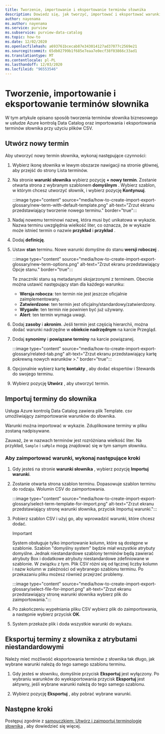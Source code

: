 ```yaml
---
title: Tworzenie, importowanie i eksportowanie terminów słownika
description: Dowiedz się, jak tworzyć, importować i eksportować warunki słownika na platformie Azure kontrolą.
author: nayenama
ms.author: nayenama
ms.service: purview
ms.subservice: purview-data-catalog
ms.topic: how-to
ms.date: 12/02/2020
ms.openlocfilehash: a693761bcecab87e343014127ad37077c2569e21
ms.sourcegitcommit: 65db02799b1f685e7eaa7e0ecf38f03866c33ad1
ms.translationtype: MT
ms.contentlocale: pl-PL
ms.lasthandoff: 12/03/2020
ms.locfileid: "96553546"
---
```

# <a name="how-to-create-import-and-export-glossary-terms"></a>Tworzenie, importowanie i eksportowanie terminów słownika

W tym artykule opisano sposób tworzenia terminów słownika biznesowego w usłudze Azure kontrolą Data Catalog oraz importowania i eksportowania terminów słownika przy użyciu plików CSV.

## <a name="create-a-new-term"></a>Utwórz nowy termin

Aby utworzyć nowy termin słownika, wykonaj następujące czynności:

1. Wybierz ikonę słownika w lewym obszarze nawigacji na stronie głównej, aby przejść do strony Lista terminów.

2. Na stronie **warunki słownika** wybierz pozycję **+ nowy termin**. Zostanie otwarta strona z wybranym szablonem **domyślnym** . Wybierz szablon, w którym chcesz utworzyć słownik, i wybierz pozycję **Kontynuuj**.

   :::image type="content" source="media/how-to-create-import-export-glossary/new-term-with-default-template.png" alt-text="Zrzut ekranu przedstawiający tworzenie nowego terminu." border="true":::

3. Nadaj nowemu terminowi nazwę, która musi być unikatowa w wykazie. Nazwa terminu uwzględnia wielkość liter, co oznacza, że w wykazie może istnieć termin o nazwie **przykład** i **przykład** .

4. Dodaj **definicję**.

5. Ustaw **stan** terminu. Nowe warunki domyślne do stanu **wersji roboczej** .

   :::image type="content" source="media/how-to-create-import-export-glossary/new-term-options.png" alt-text="Zrzut ekranu przedstawiający Opcje stanu." border="true":::

   Te znaczniki stanu są metadanymi skojarzonymi z terminem. Obecnie można ustawić następujący stan dla każdego warunku:

   - **Wersja robocza**: ten termin nie jest jeszcze oficjalnie zaimplementowany.
   - **Zatwierdzone**: ten termin jest oficjalny/standardowy/zatwierdzony.
   - **Wygasłe**: ten termin nie powinien być już używany.
   - **Alert**: ten termin wymaga uwagi.

6. Dodaj **zasoby** i **akronim**. Jeśli termin jest częścią hierarchii, można dodać warunki nadrzędne w **obiekcie nadrzędnym** na karcie Przegląd.

7. Dodaj **synonimy** i **powiązane terminy** na karcie powiązanej.

   :::image type="content" source="media/how-to-create-import-export-glossary/related-tab.png" alt-text="Zrzut ekranu przedstawiający kartę pokrewną nowych warunków >." border="true":::

8. Opcjonalnie wybierz kartę **kontakty** , aby dodać ekspertów i Stewards do swojego terminu.

9. Wybierz pozycję **Utwórz** , aby utworzyć termin.

## <a name="import-terms-into-the-glossary"></a>Importuj terminy do słownika

Usługa Azure kontrolą Data Catalog zawiera plik Template. csv umożliwiający zaimportowanie warunków do słownika.

Warunki można importować w wykazie. Zduplikowane terminy w pliku zostaną nadpisywane.

Zauważ, że w nazwach terminów jest rozróżniana wielkość liter. Na przykład, `Sample` i `saMple` mogą znajdować się w tym samym słowniku.

### <a name="to-import-terms-follow-these-steps"></a>Aby zaimportować warunki, wykonaj następujące kroki

1. Gdy jesteś na stronie **warunki słownika** , wybierz pozycję **Importuj warunki**.

2. Zostanie otwarta strona szablon terminu. Dopasowuje szablon terminu do rodzaju. Wolumin CSV do zaimportowania.

   :::image type="content" source="media/how-to-create-import-export-glossary/select-term-template-for-import.png" alt-text="Zrzut ekranu przedstawiający stronę warunki słownika, przycisk Importuj warunki.":::

3. Pobierz szablon CSV i użyj go, aby wprowadzić warunki, które chcesz dodać.

   > [!Important]
   > System obsługuje tylko importowanie kolumn, które są dostępne w szablonie. Szablon "domyślny system" będzie miał wszystkie atrybuty domyślne.
   > Jednak niestandardowe szablony terminów będą zawierać atrybuty Box i dodatkowe atrybuty niestandardowe zdefiniowane w szablonie. W związku z tym. Plik CSV różni się od łącznej liczby kolumn i nazw kolumn w zależności od wybranego szablonu terminu. Po przekazaniu pliku możesz również przejrzeć problemy.

   :::image type="content" source="media/how-to-create-import-export-glossary/select-file-for-import.png" alt-text="Zrzut ekranu przedstawiający stronę warunki słownika wybierz plik do zaimportowania.":::

4. Po zakończeniu wypełniania pliku CSV wybierz plik do zaimportowania, a następnie wybierz przycisk **OK**.

5. System przekaże plik i doda wszystkie warunki do wykazu.

## <a name="export-terms-from-glossary-with-custom-attributes"></a>Eksportuj terminy z słownika z atrybutami niestandardowymi

Należy mieć możliwość eksportowania terminów z słownika tak długo, jak wybrane warunki należą do tego samego szablonu terminu.

1. Gdy jesteś w słowniku, domyślnie przycisk **Eksportuj** jest wyłączony. Po wybraniu warunków do wyeksportowania przycisk **Eksportuj** jest aktywny, jeśli wybrane warunki należą do tego samego szablonu.

2. Wybierz pozycję **Eksportuj** , aby pobrać wybrane warunki.

## <a name="next-steps"></a>Następne kroki

Postępuj zgodnie z [samouczkiem: Utwórz i zaimportuj terminologię słownika](tutorial-import-create-glossary-terms.md) , aby dowiedzieć się więcej.
